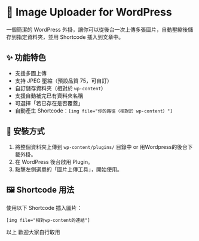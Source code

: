 # 📸 Image Uploader for WordPress

一個簡潔的 WordPress 外掛，讓你可以從後台一次上傳多張圖片，自動壓縮後儲存到指定資料夾，並用 Shortcode 插入到文章中。

## ✨ 功能特色

- 支援多圖上傳
- 支持 JPEG 壓縮（預設品質 75，可自訂）
- 自訂儲存資料夾（相對於 `wp-content`）
- 支援自動補完已有資料夾名稱
- 可選擇「若已存在是否覆蓋」
- 自動產生 Shortcode：`[img file="你的路徑（相對於 wp-content）"]`

## 🔧 安裝方式

1. 將整個資料夾上傳到 `wp-content/plugins/` 目錄中 or 用Wordpress的後台下載外掛。
2. 在 WordPress 後台啟用 Plugin。
3. 點擊左側選單的「圖片上傳工具」，開始使用。

## 🖼️ Shortcode 用法


使用以下 Shortcode 插入圖片：
```
[img file="相對wp-content的連結"]
```
以上
歡迎大家自行取用
